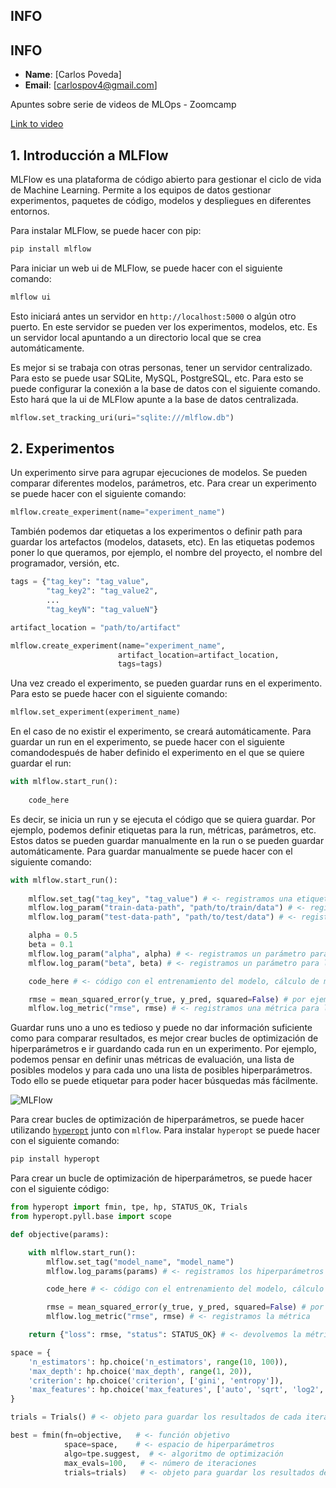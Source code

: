 ## INFO
## INFO
- **Name**: [Carlos Poveda]
- **Email**: [carlospov4@gmail.com]

Apuntes sobre serie de videos de MLOps - Zoomcamp

[Link to video](https://youtu.be/s0uaFZSzwfI)

## 1. Introducción a MLFlow

MLFlow es una plataforma de código abierto para gestionar el ciclo de vida de Machine Learning. Permite a los equipos de datos gestionar experimentos, paquetes de código, modelos y despliegues en diferentes entornos.

Para instalar MLFlow, se puede hacer con pip:

```bash
pip install mlflow
```

Para iniciar un web ui de MLFlow, se puede hacer con el siguiente comando:

```bash
mlflow ui
```

Esto iniciará antes un servidor en `http://localhost:5000` o algún otro puerto. En este servidor se pueden ver los experimentos, modelos, etc. Es un servidor local apuntando a un directorio local que se crea automáticamente.

Es mejor si se trabaja con otras personas, tener un servidor centralizado. Para esto se puede usar SQLite, MySQL, PostgreSQL, etc. Para esto se puede configurar la conexión a la base de datos con el siguiente comando. Esto hará que la ui de MLFlow apunte a la base de datos centralizada.

```python
mlflow.set_tracking_uri(uri="sqlite:///mlflow.db")
```

## 2. Experimentos

Un experimento sirve para agrupar ejecuciones de modelos. Se pueden comparar diferentes modelos, parámetros, etc. Para crear un experimento se puede hacer con el siguiente comando:

```python
mlflow.create_experiment(name="experiment_name")
```
También podemos dar etiquetas a los experimentos o definir path para guardar los artefactos (modelos, datasets, etc). En las etiquetas podemos poner lo que queramos, por ejemplo, el nombre del proyecto, el nombre del programador, versión, etc.

```python
tags = {"tag_key": "tag_value",
        "tag_key2": "tag_value2",
        ...
        "tag_keyN": "tag_valueN"}

artifact_location = "path/to/artifact"

mlflow.create_experiment(name="experiment_name",
                        artifact_location=artifact_location,
                        tags=tags)
```

Una vez creado el experimento, se pueden guardar runs en el experimento. Para esto se puede hacer con el siguiente comando:

```python
mlflow.set_experiment(experiment_name)
```

En el caso de no existir el experimento, se creará automáticamente. Para guardar un run en el experimento, se puede hacer con el siguiente comandodespués de haber definido el experimento en el que se quiere guardar el run:

```python
with mlflow.start_run():
    
    code_here
```

Es decir, se inicia un run y se ejecuta el código que se quiera guardar. Por ejemplo, podemos definir etiquetas para la run, métricas, parámetros, etc. Estos datos se pueden guardar manualmente en la run o se pueden guardar automáticamente. Para guardar manualmente se puede hacer con el siguiente comando:

```python
with mlflow.start_run():
    
    mlflow.set_tag("tag_key", "tag_value") # <- registramos una etiqueta para la run
    mlflow.log_param("train-data-path", "path/to/train/data") # <- registramos un parámetro para la run que es la ruta de los datos de entrenamiento
    mlflow.log_param("test-data-path", "path/to/test/data") # <- registramos un parámetro para la run que es la ruta de los datos de test

    alpha = 0.5
    beta = 0.1
    mlflow.log_param("alpha", alpha) # <- registramos un parámetro para la run que es el valor de alpha
    mlflow.log_param("beta", beta) # <- registramos un parámetro para la run que es el valor de beta

    code_here # <- código con el entrenamiento del modelo, cálculo de métricas, etc

    rmse = mean_squared_error(y_true, y_pred, squared=False) # por ejemplo
    mlflow.log_metric("rmse", rmse) # <- registramos una métrica para la run que es el rmse
```

Guardar runs uno a uno es tedioso y puede no dar información suficiente como para comparar resultados, es mejor crear bucles de optimización de hiperparámetros e ir guardando cada run en un experimento. Por ejemplo, podemos pensar en definir unas métricas de evaluación, una lista de posibles modelos y para cada uno una lista de posibles hiperparámetros. Todo ello se puede etiquetar para poder hacer búsquedas más fácilmente.

![MLFlow](https://mlflow.org/docs/latest/_images/tag-exp-run-relationship.svg)

Para crear bucles de optimización de hiperparámetros, se puede hacer utilizando [`hyperopt`](https://hyperopt.github.io/hyperopt/) junto con `mlflow`. Para instalar `hyperopt` se puede hacer con el siguiente comando:

```python	
pip install hyperopt
```	

Para crear un bucle de optimización de hiperparámetros, se puede hacer con el siguiente código:

```python
from hyperopt import fmin, tpe, hp, STATUS_OK, Trials
from hyperopt.pyll.base import scope

def objective(params):

    with mlflow.start_run():
        mlflow.set_tag("model_name", "model_name")
        mlflow.log_params(params) # <- registramos los hiperparámetros que le vayamos a meter al modelo

        code_here # <- código con el entrenamiento del modelo, cálculo de métricas, etc

        rmse = mean_squared_error(y_true, y_pred, squared=False) # por ejemplo
        mlflow.log_metric("rmse", rmse) # <- registramos la métrica

    return {"loss": rmse, "status": STATUS_OK} # <- devolvemos la métrica que queremos optimizar

space = {  
    'n_estimators': hp.choice('n_estimators', range(10, 100)),                      # <- hiperparámetros que queremos optimizar con hyperopt
    'max_depth': hp.choice('max_depth', range(1, 20)),                              # (este es un ejemplo para RandomForest)
    'criterion': hp.choice('criterion', ['gini', 'entropy']),
    'max_features': hp.choice('max_features', ['auto', 'sqrt', 'log2', None])
}

trials = Trials() # <- objeto para guardar los resultados de cada iteración

best = fmin(fn=objective,   # <- función objetivo
            space=space,    # <- espacio de hiperparámetros
            algo=tpe.suggest,  # <- algoritmo de optimización
            max_evals=100,   # <- número de iteraciones
            trials=trials)   # <- objeto para guardar los resultados de cada iteración

```

